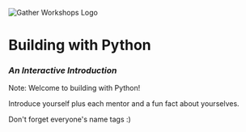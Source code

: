 ![Gather Workshops Logo](images/gw_logo_header.png)

# Building with Python

### _An Interactive Introduction_




Note:
Welcome to building with Python!

Introduce yourself plus each mentor and a fun fact about yourselves. 

Don't forget everyone's name tags :)